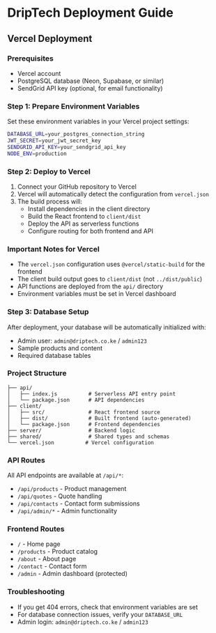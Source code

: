 # DripTech Deployment Guide

## Vercel Deployment

### Prerequisites
- Vercel account
- PostgreSQL database (Neon, Supabase, or similar)
- SendGrid API key (optional, for email functionality)

### Step 1: Prepare Environment Variables
Set these environment variables in your Vercel project settings:

```bash
DATABASE_URL=your_postgres_connection_string
JWT_SECRET=your_jwt_secret_key
SENDGRID_API_KEY=your_sendgrid_api_key
NODE_ENV=production
```

### Step 2: Deploy to Vercel
1. Connect your GitHub repository to Vercel
2. Vercel will automatically detect the configuration from `vercel.json`
3. The build process will:
   - Install dependencies in the client directory
   - Build the React frontend to `client/dist`
   - Deploy the API as serverless functions
   - Configure routing for both frontend and API

### Important Notes for Vercel
- The `vercel.json` configuration uses `@vercel/static-build` for the frontend
- The client build output goes to `client/dist` (not `../dist/public`)
- API functions are deployed from the `api/` directory
- Environment variables must be set in Vercel dashboard

### Step 3: Database Setup
After deployment, your database will be automatically initialized with:
- Admin user: `admin@driptech.co.ke` / `admin123`
- Sample products and content
- Required database tables

### Project Structure
```
├── api/
│   ├── index.js          # Serverless API entry point
│   └── package.json      # API dependencies
├── client/
│   ├── src/              # React frontend source
│   ├── dist/             # Built frontend (auto-generated)
│   └── package.json      # Frontend dependencies
├── server/               # Backend logic
├── shared/               # Shared types and schemas
└── vercel.json          # Vercel configuration
```

### API Routes
All API endpoints are available at `/api/*`:
- `/api/products` - Product management
- `/api/quotes` - Quote handling
- `/api/contacts` - Contact form submissions
- `/api/admin/*` - Admin functionality

### Frontend Routes
- `/` - Home page
- `/products` - Product catalog
- `/about` - About page
- `/contact` - Contact form
- `/admin` - Admin dashboard (protected)

### Troubleshooting
- If you get 404 errors, check that environment variables are set
- For database connection issues, verify your `DATABASE_URL`
- Admin login: `admin@driptech.co.ke` / `admin123`
